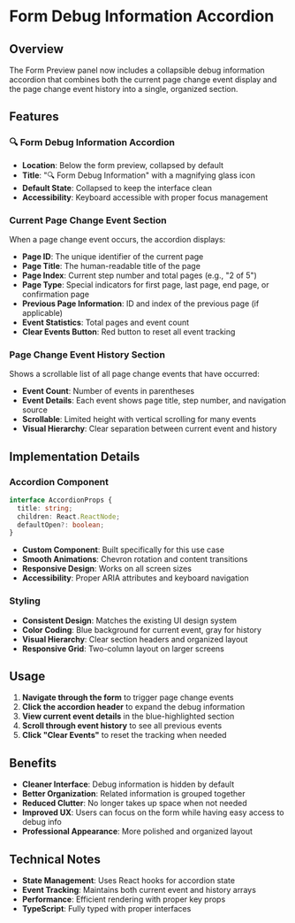 # Form Debug Information Accordion

## Overview

The Form Preview panel now includes a collapsible debug information accordion that combines both the current page change event display and the page change event history into a single, organized section.

## Features

### 🔍 Form Debug Information Accordion

- **Location**: Below the form preview, collapsed by default
- **Title**: "🔍 Form Debug Information" with a magnifying glass icon
- **Default State**: Collapsed to keep the interface clean
- **Accessibility**: Keyboard accessible with proper focus management

### Current Page Change Event Section

When a page change event occurs, the accordion displays:

- **Page ID**: The unique identifier of the current page
- **Page Title**: The human-readable title of the page
- **Page Index**: Current step number and total pages (e.g., "2 of 5")
- **Page Type**: Special indicators for first page, last page, end page, or confirmation page
- **Previous Page Information**: ID and index of the previous page (if applicable)
- **Event Statistics**: Total pages and event count
- **Clear Events Button**: Red button to reset all event tracking

### Page Change Event History Section

Shows a scrollable list of all page change events that have occurred:

- **Event Count**: Number of events in parentheses
- **Event Details**: Each event shows page title, step number, and navigation source
- **Scrollable**: Limited height with vertical scrolling for many events
- **Visual Hierarchy**: Clear separation between current event and history

## Implementation Details

### Accordion Component

```typescript
interface AccordionProps {
  title: string;
  children: React.ReactNode;
  defaultOpen?: boolean;
}
```

- **Custom Component**: Built specifically for this use case
- **Smooth Animations**: Chevron rotation and content transitions
- **Responsive Design**: Works on all screen sizes
- **Accessibility**: Proper ARIA attributes and keyboard navigation

### Styling

- **Consistent Design**: Matches the existing UI design system
- **Color Coding**: Blue background for current event, gray for history
- **Visual Hierarchy**: Clear section headers and organized layout
- **Responsive Grid**: Two-column layout on larger screens

## Usage

1. **Navigate through the form** to trigger page change events
2. **Click the accordion header** to expand the debug information
3. **View current event details** in the blue-highlighted section
4. **Scroll through event history** to see all previous events
5. **Click "Clear Events"** to reset the tracking when needed

## Benefits

- **Cleaner Interface**: Debug information is hidden by default
- **Better Organization**: Related information is grouped together
- **Reduced Clutter**: No longer takes up space when not needed
- **Improved UX**: Users can focus on the form while having easy access to debug info
- **Professional Appearance**: More polished and organized layout

## Technical Notes

- **State Management**: Uses React hooks for accordion state
- **Event Tracking**: Maintains both current event and history arrays
- **Performance**: Efficient rendering with proper key props
- **TypeScript**: Fully typed with proper interfaces
